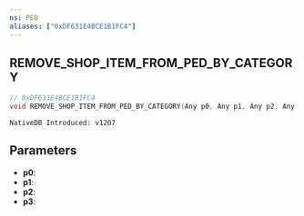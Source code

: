 ```yaml
---
ns: PED
aliases: ["0xDF631E4BCE1B1FC4"]
---
```

## REMOVE_SHOP_ITEM_FROM_PED_BY_CATEGORY

```c
// 0xDF631E4BCE1B1FC4
void REMOVE_SHOP_ITEM_FROM_PED_BY_CATEGORY(Any p0, Any p1, Any p2, Any p3);
```

```
NativeDB Introduced: v1207
```

## Parameters
* **p0**:
* **p1**:
* **p2**:
* **p3**:
